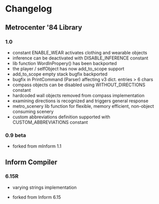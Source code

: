 # Changelog

## Metrocenter '84 Library

### 1.0

* constant ENABLE_WEAR activates clothing and wearable objects
* inference can be deactivated with DISABLE_INFERENCE constant
* lib function WordInPropery() has been backported
* the player / selfObject has now add_to_scope support
* add_to_scope empty stack bugfix backported
* bugfix in PrintCommand (Parser) affecting v3 dict. entries > 6 chars
* compass objects can be disabled using WITHOUT_DIRECTIONS constant
* hardcoded wall objects removed from compass implementation
* examining directions is recognized and triggers general response
* metro_scenery lib function for flexible, memory efficient, non-object consuming scenery
* custom abbreviations definition supported with CUSTOM_ABBREVIATIONS constant

### 0.9 beta

* forked from mInform 1.1

## Inform Compiler

### 6.15R

* varying strings implementation

* forked from Inform 6.15
